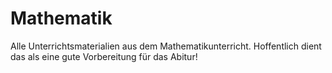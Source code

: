 # Mathematik

Alle Unterrichtsmaterialien aus dem Mathematikunterricht.
Hoffentlich dient das als eine gute Vorbereitung für das Abitur!

